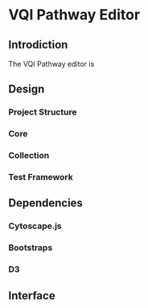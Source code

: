 <h1>VQI Pathway Editor </h1>
<h2>Introdiction</h2>
The VQI Pathway editor is 
<h2>Design</h2>
<h3>Project Structure</h3>
<h3>Core</h3>
<h3>Collection</h3>
<h3>Test Framework</h3>
<h2>Dependencies</h2>
<h3>Cytoscape.js</h3>
<h3>Bootstraps</h3>
<h3>D3</h3>
<h2>Interface </h2>

